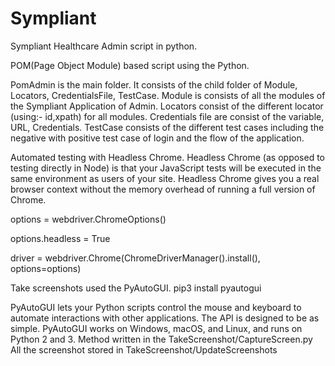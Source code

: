 # Sympliant
Sympliant Healthcare Admin script in python.

POM(Page Object Module) based script using the Python.

PomAdmin is the main folder. It consists of the child folder of Module, Locators, CredentialsFile, TestCase.
Module is consists of all the modules of the Sympliant Application of Admin.
Locators consist of the different locator (using:- id,xpath) for all modules.
Credentials file are consist of the variable, URL, Credentials.
TestCase consists of the different test cases including the negative with positive test case of login and the flow of the application.



Automated testing with Headless Chrome. Headless Chrome (as opposed to testing directly in Node) is that your JavaScript tests will be executed in the same environment as users of your site. Headless Chrome gives you a real browser context without the memory overhead of running a full version of Chrome.

options = webdriver.ChromeOptions()

options.headless = True

driver = webdriver.Chrome(ChromeDriverManager().install(), options=options)



Take screenshots used the PyAutoGUI. 
pip3 install pyautogui

PyAutoGUI lets your Python scripts control the mouse and keyboard to automate interactions with other applications. The API is designed to be as simple. PyAutoGUI works on Windows, macOS, and Linux, and runs on Python 2 and 3.
Method written in the TakeScreenshot/CaptureScreen.py
All the screenshot stored in TakeScreenshot/UpdateScreenshots
